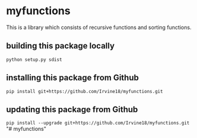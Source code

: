 # myfunctions
This is a library which consists of recursive functions and sorting functions.

## building this package locally
`python setup.py sdist`

## installing this package from Github
`pip install git+https://github.com/Irvine18/myfunctions.git`

## updating this package from Github
`pip install --upgrade git+https://github.com/Irvine18/myfunctions.git`
"# myfunctions" 

